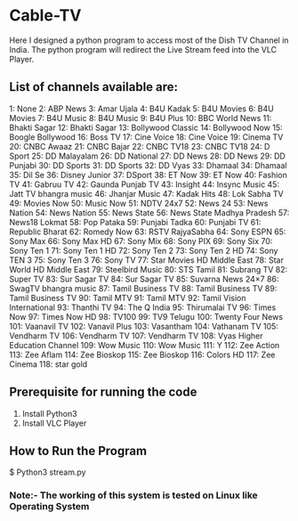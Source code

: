 # Cable-TV
Here I designed a python program to access most of the Dish TV Channel in India. The python program will redirect the Live Stream feed into the VLC Player.

## List of channels available are: 

1: None 2: ABP News 3: Amar Ujala  4: B4U Kadak               5: B4U Movies              6: B4U Movies              7: B4U Music               8: B4U Music               9: B4U Plus               10: BBC World News         11: Bhakti Sagar           12: Bhakti Sagar  13: Bollywood Classic      14: Bollywood Now          15: Boogle Bollywood      16: Boss TV                17: Cine Voice             18: Cine Voice        19: Cinema TV              20: CNBC Awaaz             21: CNBC Bajar            22: CNBC TV18              23: CNBC TV18              24: D Sport               25: DD Malayalam           26: DD National            27: DD News               28: DD News                29: DD Punjabi             30: DD Sports         31: DD Sports              32: DD Vyas                33: Dhamaal               34: Dhamaal                35: Dil Se                 36: Disney Junior         37: DSport                 38: ET Now                 39: ET Now                40: Fashion TV             41: Gabruu TV              42: Gaunda Punjab TV      43: Insight                44: Insync Music           45: Jatt TV bhangra music 46: Jhanjar Music          47: Kadak Hits             48: Lok Sabha TV          49: Movies Now             50: Music Now              51: NDTV 24x7             52: News 24                53: News Nation            54: News Nation           55: News State             56: News State Madhya Pradesh 57: News18 Lokmat      58: Pop Pataka             59: Punjabi Tadka          60: Punjabi TV            61: Republic Bharat        62: Romedy Now             63: RSTV RajyaSabha       64: Sony ESPN              65: Sony Max               66: Sony Max HD           67: Sony Mix               68: Sony PIX               69: Sony Six              70: Sony Ten 1             71: Sony Ten 1 HD          72: Sony Ten 2            73: Sony Ten 2 HD          74: Sony TEN 3             75: Sony Ten 3            76: Sony TV                77: Star Movies HD Middle East 78: Star World HD Middle East 79: Steelbird Music        80: STS Tamil              81: Subrang TV            82: Super TV               83: Sur Sagar TV           84: Sur Sagar TV     85: Suvarna News 24×7      86: SwagTV bhangra music   87: Tamil Business TV     88: Tamil Business TV      89: Tamil Business TV      90: Tamil MTV             91: Tamil MTV              92: Tamil Vision International 93: Thanthi TV        94: The Q India            95: Thirumalai TV          96: Times Now             97: Times Now HD           98: TV100                  99: TV9 Telugu            100: Twenty Four News      101: Vaanavil TV           102: Vanavil Plus         103: Vasantham             104: Vathanam TV           105: Vendharm TV          106: Vendharm TV           107: Vendharm TV           108: Vyas Higher Education Channel 109: Wow Music             110: Wow Music             111: Y                    112: Zee Action            113: Zee Aflam             114: Zee Bioskop    115: Zee Bioskop           116: Colors HD             117: Zee Cinema           118: star gold

## Prerequisite for running the code
1. Install Python3
2. Install VLC Player

## How to Run the Program
$ Python3 stream.py


### Note:- The working of this system is tested on Linux like Operating System
